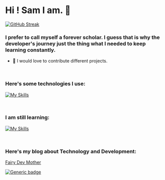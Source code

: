 <h1>Hi ! Sam I am. 💜</h1>

[![GitHub Streak](https://github-readme-streak-stats.herokuapp.com/?user=fairydevmother)](https://git.io/streak-stats)


### I prefer to call myself a forever scholar. I guess that is why the developer's journey just the thing what I needed to keep learning constantly. 
- 🤔 I would love to contribute different projects.


<!-- Markdown -->
<br>

### Here's some technologies I use:

[![My Skills](https://skills.thijs.gg/icons?i=react,typescript,javascript,bootstrap,jquery,nodejs,mysql,mongodb,express&theme=dark)](https://skills.thijs.gg)

<br>

### I am still learning:

[![My Skills](https://skills.thijs.gg/icons?i=unrealengine,cpp&theme=dark)](https://skills.thijs.gg)

<br>

### Here's my blog about Technology and Development:

<a href="https://fairydevmother.substack.com/">Fairy Dev Mother</a> 

[![Generic badge](https://img.shields.io/badge/contact-me-purple.svg)](mailto:smkaraca06@gmail.com)
